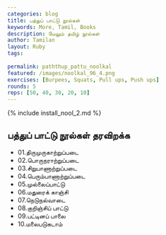 ```yaml
---
categories: blog
title: பத்துப் பாட்டு நூல்கள்
keywords: More, Tamil, Books
description: மேலும் தமிழ் நூல்கள்
author: Tamilan
layout: Ruby
tags:
 
permalink: paththup_pattu_noolkal
featured: /images/noolkal_96_4.png 
exercises: [Burpees, Squats, Pull ups, Push ups]
rounds: 5
reps: [50, 40, 30, 20, 10]
---
```


{% include install_nool_2.md %}

## பத்துப் பாட்டு நூல்கள் தரவிறக்க

- 01.திருமுருகாற்றுப்படை
- 02.பொருநராற்றுப்படை
- 03.சிறுபாணாற்றுப்படை
- 04.பெரும்பாணாற்றுப்படை
- 05.முல்லைப்பாட்டு
- 06.மதுரைக் காஞ்சி
- 07.நெடுநல்வாடை
- 08.குறிஞ்சிப் பாட்டு
- 09.பட்டினப் பாலை
- 10.மலைபடுகடாம்
